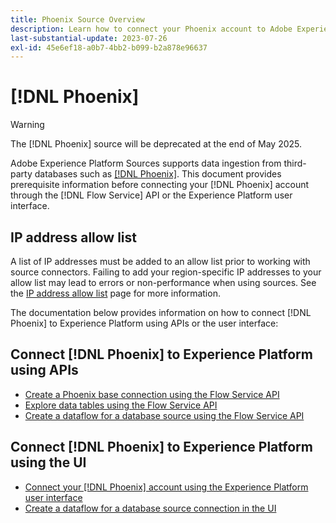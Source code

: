 ```yaml
---
title: Phoenix Source Overview
description: Learn how to connect your Phoenix account to Adobe Experience Platform using APIs or the user interface.
last-substantial-update: 2023-07-26
exl-id: 45e6ef18-a0b7-4bb2-b099-b2a878e96637
---
```

# [!DNL Phoenix]

>[!WARNING]
>
>The [!DNL Phoenix] source will be deprecated at the end of May 2025.

Adobe Experience Platform Sources supports data ingestion from third-party databases such as [[!DNL Phoenix]](https://phoenix.apache.org/index.html). This document provides prerequisite information before connecting your [!DNL Phoenix] account through the [!DNL Flow Service] API or the Experience Platform user interface.

## IP address allow list

A list of IP addresses must be added to an allow list prior to working with source connectors. Failing to add your region-specific IP addresses to your allow list may lead to errors or non-performance when using sources. See the [IP address allow list](../../ip-address-allow-list.md) page for more information.

The documentation below provides information on how to connect [!DNL Phoenix] to Experience Platform using APIs or the user interface:

## Connect [!DNL Phoenix] to Experience Platform using APIs

* [Create a Phoenix base connection using the Flow Service API](../../tutorials/api/create/databases/phoenix.md)
* [Explore data tables using the Flow Service API](../../tutorials/api/explore/tabular.md)
* [Create a dataflow for a database source using the Flow Service API](../../tutorials/api/collect/database-nosql.md)

## Connect [!DNL Phoenix] to Experience Platform using the UI

* [Connect your [!DNL Phoenix] account using the Experience Platform user interface](../../tutorials/ui/create/databases/phoenix.md)
* [Create a dataflow for a database source connection in the UI](../../tutorials/ui/dataflow/databases.md)
